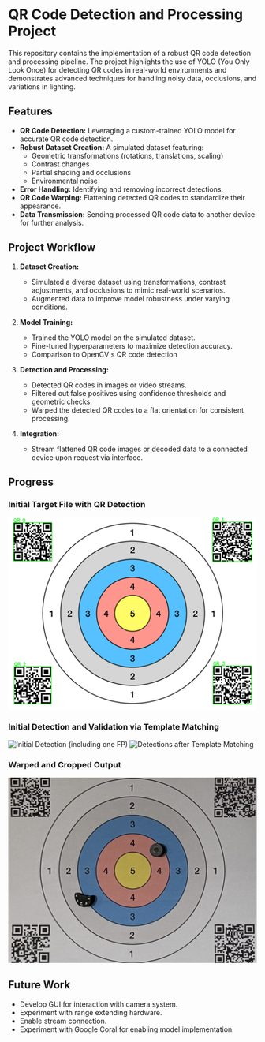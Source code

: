 # QR Code Detection and Processing Project

This repository contains the implementation of a robust QR code detection and processing pipeline. The project highlights the use of YOLO (You Only Look Once) for detecting QR codes in real-world environments and demonstrates advanced techniques for handling noisy data, occlusions, and variations in lighting.

## Features

- **QR Code Detection:** Leveraging a custom-trained YOLO model for accurate QR code detection.
- **Robust Dataset Creation:** A simulated dataset featuring:
  - Geometric transformations (rotations, translations, scaling)
  - Contrast changes
  - Partial shading and occlusions
  - Environmental noise
- **Error Handling:** Identifying and removing incorrect detections.
- **QR Code Warping:** Flattening detected QR codes to standardize their appearance.
- **Data Transmission:** Sending processed QR code data to another device for further analysis.

## Project Workflow

1. **Dataset Creation:**
   - Simulated a diverse dataset using transformations, contrast adjustments, and occlusions to mimic real-world scenarios.
   - Augmented data to improve model robustness under varying conditions.

2. **Model Training:**
   - Trained the YOLO model on the simulated dataset.
   - Fine-tuned hyperparameters to maximize detection accuracy.
   - Comparison to OpenCV's QR code detection

3. **Detection and Processing:**
   - Detected QR codes in images or video streams.
   - Filtered out false positives using confidence thresholds and geometric checks.
   - Warped the detected QR codes to a flat orientation for consistent processing.

4. **Integration:**
   - Stream flattened QR code images or decoded data to a connected device upon request via interface.

## Progress

### Initial Target File with QR Detection
![Target File with QR Detection](media/scoring_target_qr_5_h_result.JPG)

### Initial Detection and Validation via Template Matching
![Initial Detection (including one FP)](media/test_marks_result.JPG)
![Detections after Template Matching](media/test_marks_result_tmatch.JPG)

### Warped and Cropped Output
![Warped and Cropped Output](media/output_warped_cropped.JPG)

## Future Work

- Develop GUI for interaction with camera system.
- Experiment with range extending hardware.
- Enable stream connection.
- Experiment with Google Coral for enabling model implementation.
